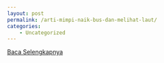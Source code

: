 ```yaml
---
layout: post
permalink: /arti-mimpi-naik-bus-dan-melihat-laut/
categories:
    - Uncategorized
---
```


[Baca Selengkapnya](/09)